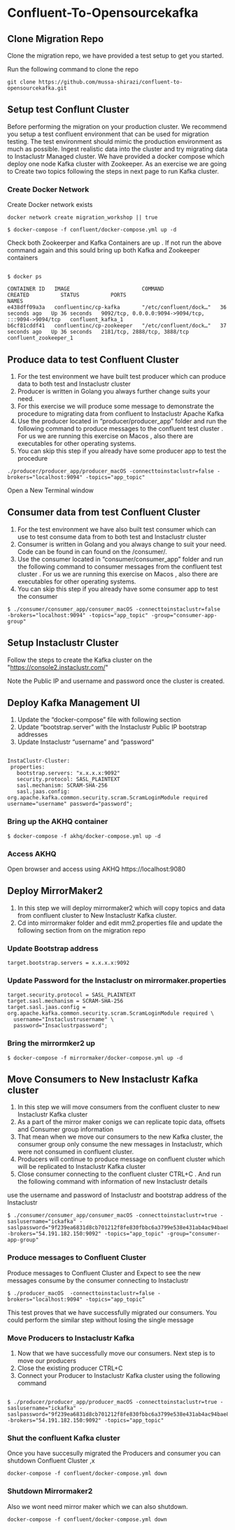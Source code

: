 # Confluent-To-Opensourcekafka


## Clone Migration Repo 

Clone the migration repo, we have provided a test setup to get you started.

Run the following command to clone the repo
```
git clone https://github.com/mussa-shirazi/confluent-to-opensourcekafka.git

```


## Setup test Conflunt Cluster 

Before performing the migration on your production cluster. We recommend you setup a test confluent environment that can be used for migration testing. The test environment should mimic the production environment as much as possible. Ingest realistic data into the cluster and try migrating data to Instaclustr Managed cluster. We have provided a docker compose which deploy one node Kafka cluster with Zookeeper. As an exercise we are going to Create two topics following the steps in next page to run Kafka cluster.

### Create Docker Network 

Create Docker network exists

```
docker network create migration_workshop || true

```
```
$ docker-compose -f confluent/docker-compose.yml up -d

```


Check both Zookeerper and Kafka Containers are up . If not run the above command again and this sould bring up both Kafka and Zookeeper containers

```

$ docker ps

CONTAINER ID   IMAGE                       COMMAND                  CREATED          STATUS          PORTS                                                 NAMES
e438dff09a3a   confluentinc/cp-kafka       "/etc/confluent/dock…"   36 seconds ago   Up 36 seconds   9092/tcp, 0.0.0.0:9094->9094/tcp, :::9094->9094/tcp   confluent_kafka_1
b6cf81cddf41   confluentinc/cp-zookeeper   "/etc/confluent/dock…"   37 seconds ago   Up 36 seconds   2181/tcp, 2888/tcp, 3888/tcp                          confluent_zookeeper_1

```

## Produce data to test Confluent Cluster

1. For the test environment we have built test producer which can produce data to both test and Instaclustr cluster
1. Producer is written in Golang you always further change suits your need. 
1. For this exercise we will produce some message to demonstrate the procedure to migrating data from confluent to Instaclustr Apache Kafka
1. Use the producer located in “producer/producer_app” folder and run the following command to produce messages to the confluent test cluster . For us we are running this exercise on Macos , also there are executables for other operating systems.
1. You can skip this step if you already have some producer app to test the procedure 


```
./producer/producer_app/producer_macOS -connecttoinstaclustr=false -brokers="localhost:9094" -topics="app_topic"

```

Open a New Terminal window


## Consumer data from test Confluent Cluster

1. For the test environment we have also built test consumer which can use to test consume data from to both test and Instaclustr cluster
1. Consumer is written in Golang and you always change to suit your need. Code can be found in can found on the /consumer/. 
1. Use the consumer located in “consumer/consumer_app” folder and run the following command to consumer messages from the confluent test cluster . For us we are running this exercise on Macos , also there are executables for other operating systems.
1. You can skip this step if you already have some consumer app to test the consumer 

```
$ ./consumer/consumer_app/consumer_macOS -connecttoinstaclustr=false  -brokers="localhost:9094" -topics="app_topic" -group="consumer-app-group"

```

## Setup Instaclustr Cluster

Follow the steps to create the Kafka cluster on the "https://console2.instaclustr.com/"

Note the Public IP and username and password once the cluster is created. 


## Deploy Kafka Management UI 

1. Update the “docker-compose” file with following section
1. Update “bootstrap.server” with the Instaclustr Public IP bootstrap addresses
1. Update Instaclustr “username” and ”password”

```

InstaClustr-Cluster:
 properties:
   bootstrap.servers: "x.x.x.x:9092"
   security.protocol: SASL_PLAINTEXT
   sasl.mechanism: SCRAM-SHA-256
   sasl.jaas.config: org.apache.kafka.common.security.scram.ScramLoginModule required username="username" password="password";

```

### Bring up the AKHQ container 

```
$ docker-compose -f akhq/docker-compose.yml up -d

```

### Access AKHQ 


Open browser and access using AKHQ https://localhost:9080


## Deploy MirrorMaker2

1. In this step we will deploy mirrormaker2 which will copy topics and data from confluent cluster to New Instaclustr Kafka cluster.
1. Cd into mirrormaker folder and edit mm2.properties file and update the following section from on the migration repo 

### Update Bootstrap address 

```
target.bootstrap.servers = x.x.x.x:9092

```
### Update Password for the Instaclustr on mirrormaker.properties

```
target.security.protocol = SASL_PLAINTEXT
target.sasl.mechanism = SCRAM-SHA-256
target.sasl.jaas.config = org.apache.kafka.common.security.scram.ScramLoginModule required \
  username="Instaclustrusername" \
  password="Insaclustrpassword";

```

### Bring the mirrormker2 up 

```
$ docker-compose -f mirrormaker/docker-compose.yml up -d

```

## Move Consumers to New Instaclustr Kafka cluster 

1. In this step we will move consumers from the confluent cluster to new Instaclustr Kafka cluster
1. As a part of the mirror maker conigs we can replicate topic data, offsets and Consumer group information 
1. That mean when we move our consumers to the new Kafka cluster, the consumer group only consume the new messages in Instaclustr, which were not consumed in confluent cluster. 
1. Producers will continue to produce message on confluent cluster which  will be replicated to Instaclustr Kafka cluster 
1. Close consumer connecting to the confluent cluster CTRL+C . And run the following command with information of new Instaclustr details 

use the username and password of Instaclustr and bootstrap address of the Instaclustr

```
$ ./consumer/consumer_app/consumer_macOS -connecttoinstaclustr=true -saslusername="ickafka" -saslpassword="9f239ea6831d8cb701212f8fe830fbbc6a3799e538e431ab4ac94bae88d040e0" -brokers="54.191.182.150:9092" -topics="app_topic" -group="consumer-app-group"

```

### Produce messages to Confluent Cluster

Produce messages to Confluent Cluster and Expect to see the new messages consume by the consumer connecting to Instaclustr 

```
$ ./producer_macOS  -connecttoinstaclustr=false -brokers="localhost:9094" -topics="app_topic”

```

This test proves that we have successfully migrated our consumers. You could perform the similar step without losing the single message   


### Move Producers to Instaclustr Kafka

1. Now that we have successfully move our consumers. Next step is to move our producers
1. Close the existing producer CTRL+C
1. Connect your Producer to Instaclustr Kafka cluster using the following command 

```

$ ./producer/producer_app/producer_macOS -connecttoinstaclustr=true -saslusername="ickafka" -saslpassword="9f239ea6831d8cb701212f8fe830fbbc6a3799e538e431ab4ac94bae88d040e0" -brokers="54.191.182.150:9092" -topics="app_topic" 

```

### Shut the confluent Kafka cluster

Once you have succesully migrated the Producers and consumer you can shutdown Confluent Cluster ,x


```
docker-compose -f confluent/docker-compose.yml down

```

### Shutdown Mirrormaker2 

Also we wont need mirror maker which we can also shutdown. 


```
docker-compose -f confluent/docker-compose.yml down

```